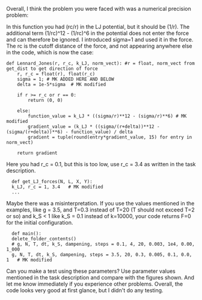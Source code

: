 Overall, I think the problem you were faced with was a numerical precision problem: 

In this function you had (rc/r) in the LJ potential, but it should be (1/r). The additional term (1/rc)^12 - (1/rc)^6 in the potential does not enter the force and can therefore be ignored. I introduced sigma=1 and used it in the force. The rc is the cutoff distance of the force, and not appearing anywhere else in the code, which is now the case: 
    
    def Lennard_Jones(r, r_c, k_LJ, norm_vect): #r = float, norm_vect from get_dist to get direction of force
        r, r_c = float(r), float(r_c)
        sigma = 1; # MK ADDED HERE AND BELOW 
        delta = 1e-5*sigma  # MK modified
    
        if r >= r_c or r == 0:
            return (0, 0)
    
        else:
            function_value = k_LJ * ((sigma/r)**12 - (sigma/r)**6) # MK modified
            gradient_value = (k_LJ * ((sigma/(r+delta))**12 - (sigma/(r+delta))**6) - function_value) / delta
            gradient = tuple(round(entry*gradient_value, 15) for entry in norm_vect)

        return gradient

Here you had r_c = 0.1, but this is too low, use r_c = 3.4 as written in the task description. 
        
      def get_LJ_forces(N, L, X, Y):
      k_LJ, r_c = 1, 3.4   # MK modified
      ...

Maybe there was a misinterpretation. If you use the values mentioned in the examples, like g = 3.5,
and T=0.3 instead of T=20 (T should not exceed T=2 or so) and k_S < 1 like k_S = 0.1 instead of k=10000, 
your code returns F=0 for the initial configuration. 

      def main():
      delete_folder_contents()
      # g, N, T, dt, k_S, dampening, steps = 0.1, 4, 20, 0.003, 1e4, 0.00, 1_000
      g, N, T, dt, k_S, dampening, steps = 3.5, 20, 0.3, 0.005, 0.1, 0.0, 1   # MK modified

Can you make a test using these parameters? Use parameter values mentioned in the task description and compare with the figures shown. And let me know immediately if you experience other problems. Overall, the code looks very good at first glance, but I didn't do any testing. 


      
